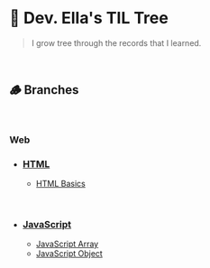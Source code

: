 <br/>

# 🌳 Dev. Ella's TIL Tree

> I grow tree through the records that I learned.

<br/>

## 🪵 Branches
<br/>

### Web
- ### [HTML](HTML)
  - [HTML Basics](HTML/Basics.md)

<br/>

- ### [JavaScript](JavaScript)
  - [JavaScript Array](JavaScript/array.md)
  - [JavaScript Object](JavaScript/object.md)
